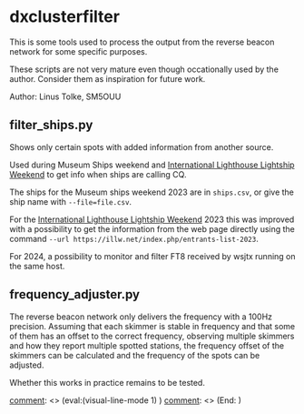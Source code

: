 # dxclusterfilter

This is some tools used to process the output from the reverse beacon
network for some specific purposes.

These scripts are not very mature even though occationally used by the
author. Consider them as inspiration for future work.

Author: Linus Tolke, SM5OUU

## filter_ships.py

Shows only certain spots with added information from another source.

Used during Museum Ships weekend and [International Lighthouse Lightship Weekend](https://illw.net/) to get info when ships are calling CQ.

The ships for the Museum ships weekend 2023 are in `ships.csv`, or give the ship name with `--file=file.csv`.

For the [International Lighthouse Lightship
Weekend](https://illw.net/) 2023 this was improved with a possibility
to get the information from the web page directly using the command
`--url https://illw.net/index.php/entrants-list-2023`.

For 2024, a possibility to monitor and filter FT8 received by wsjtx running on the same host.

## frequency_adjuster.py

The reverse beacon network only delivers the frequency with a 100Hz
precision.  Assuming that each skimmer is stable in frequency and that
some of them has an offset to the correct frequency, observing
multiple skimmers and how they report multiple spotted stations, the
frequency offset of the skimmers can be calculated and the frequency
of the spots can be adjusted.

Whether this works in practice remains to be tested.

[comment]: <> (Local Variables:             )
[comment]: <> (eval:(visual-line-mode 1)    )
[comment]: <> (End:                         )
